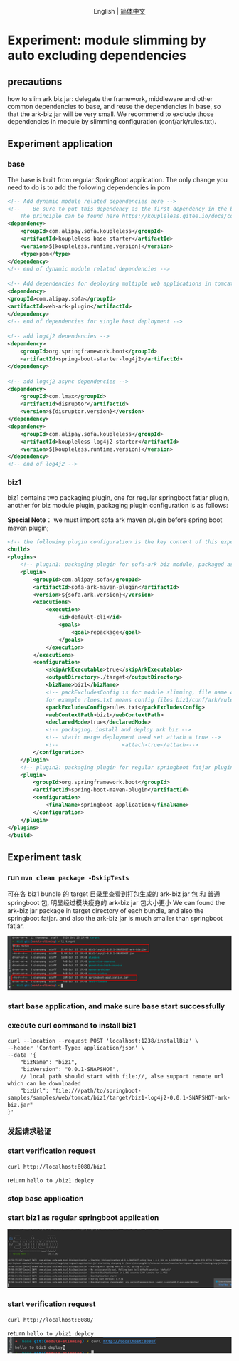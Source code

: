 <div align="center">

English | [简体中文](./README-zh_CN.md)

</div>

# Experiment: module slimming by auto excluding dependencies
## precautions
how to slim ark biz jar: delegate the framework, middleware and other common dependencies to base, and reuse the dependencies in base, so that the ark-biz jar will be very small. We recommend to exclude those dependencies in module by slimming configuration (conf/ark/rules.txt).
## Experiment application
### base
The base is built from regular SpringBoot application. The only change you need to do is to add the following dependencies in pom

```xml
<!-- Add dynamic module related dependencies here -->
<!--    Be sure to put this dependency as the first dependency in the build pom, and set type= pom,
    The principle can be found here https://koupleless.gitee.io/docs/contribution-guidelines/runtime/multi-app-padater/ -->
<dependency>
    <groupId>com.alipay.sofa.koupleless</groupId>
    <artifactId>koupleless-base-starter</artifactId>
    <version>${koupleless.runtime.version}</version>
    <type>pom</type>
</dependency>
<!-- end of dynamic module related dependencies -->

<!-- Add dependencies for deploying multiple web applications in tomcat single host mode here -->
<dependency>
<groupId>com.alipay.sofa</groupId>
<artifactId>web-ark-plugin</artifactId>
</dependency>
<!-- end of dependencies for single host deployment -->

<!-- add log4j2 dependencies -->
<dependency>
    <groupId>org.springframework.boot</groupId>
    <artifactId>spring-boot-starter-log4j2</artifactId>
</dependency>

<!-- add log4j2 async dependencies -->
<dependency>
    <groupId>com.lmax</groupId>
    <artifactId>disruptor</artifactId>
    <version>${disruptor.version}</version>
</dependency>
<dependency>
    <groupId>com.alipay.sofa.koupleless</groupId>
    <artifactId>koupleless-log4j2-starter</artifactId>
    <version>${koupleless.runtime.version}</version>
</dependency>
<!-- end of log4j2 -->
```

### biz1
biz1 contains two packaging plugin, one for regular springboot fatjar plugin, another for biz module plugin, packaging plugin configuration is as follows:

**Special Note**： we must import sofa ark maven plugin before spring boot maven plugin;
```xml
<!-- the following plugin configuration is the key content of this experiment -->
<build>
<plugins>
    <!-- plugin1: packaging plugin for sofa-ark biz module, packaged as ark biz jar -->
    <plugin>
        <groupId>com.alipay.sofa</groupId>
        <artifactId>sofa-ark-maven-plugin</artifactId>
        <version>${sofa.ark.version}</version>
        <executions>
            <execution>
                <id>default-cli</id>
                <goals>
                    <goal>repackage</goal>
                </goals>
            </execution>
        </executions>
        <configuration>
            <skipArkExecutable>true</skipArkExecutable>
            <outputDirectory>./target</outputDirectory>
            <bizName>biz1</bizName>
            <!-- packExcludesConfig is for module slimming, file name can be customized,
            for example rlues.txt means config files biz1/conf/ark/rules.txt -->
            <packExcludesConfig>rules.txt</packExcludesConfig>
            <webContextPath>biz1</webContextPath>
            <declaredMode>true</declaredMode>
            <!-- packaging、install and deploy ark biz -->
            <!-- static merge deployment need set attach = true -->
            <!--					<attach>true</attach>-->
        </configuration>
    </plugin>
    <!-- plugin2: packaging plugin for regular springboot fatjar plugin, packaged as regular springboot fatjar -->
    <plugin>
        <groupId>org.springframework.boot</groupId>
        <artifactId>spring-boot-maven-plugin</artifactId>
        <configuration>
            <finalName>springboot-application</finalName>
        </configuration>
    </plugin>
</plugins>
</build>
```

## Experiment task
### run `mvn clean package -DskipTests`
可在各 biz1 bundle 的 target 目录里查看到打包生成的 ark-biz jar 包 和 普通 springboot 包, 明显经过模块瘦身的 ark-biz jar 包大小更小
We can found the ark-biz jar package in target directory of each bundle, and also the springboot fatjar. and also the ark-biz jar is much smaller than springboot fatjar.

![img.png](imgs/biz1-target.png)

### start base application, and make sure base start successfully
### execute curl command to install biz1
```shell
curl --location --request POST 'localhost:1238/installBiz' \
--header 'Content-Type: application/json' \
--data '{
    "bizName": "biz1",
    "bizVersion": "0.0.1-SNAPSHOT",
    // local path should start with file://, alse support remote url which can be downloaded
    "bizUrl": "file:///path/to/springboot-samples/samples/web/tomcat/biz1/target/biz1-log4j2-0.0.1-SNAPSHOT-ark-biz.jar"
}'
```

### 发起请求验证
### start verification request
```shell
curl http://localhost:8080/biz1
```
return `hello to /biz1 deploy`

### stop base application
### start biz1 as regular springboot application
![img.png](imgs/biz1-springboot.png)

### start verification request
```shell
curl http://localhost:8080/
```
return `hello to /biz1 deploy`
![img.png](imgs/biz1-springboot-res.png)
